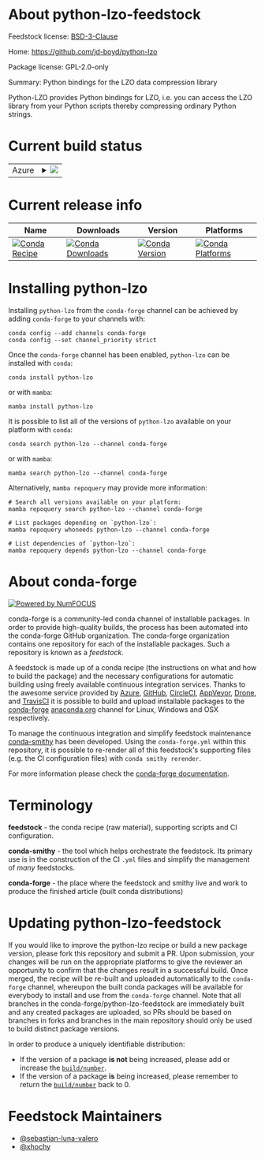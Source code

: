 About python-lzo-feedstock
==========================

Feedstock license: [BSD-3-Clause](https://github.com/conda-forge/python-lzo-feedstock/blob/main/LICENSE.txt)

Home: https://github.com/jd-boyd/python-lzo

Package license: GPL-2.0-only

Summary: Python bindings for the LZO data compression library

Python-LZO provides Python bindings for LZO, i.e. you can access
the LZO library from your Python scripts thereby compressing
ordinary Python strings.


Current build status
====================


<table>
    
  <tr>
    <td>Azure</td>
    <td>
      <details>
        <summary>
          <a href="https://dev.azure.com/conda-forge/feedstock-builds/_build/latest?definitionId=5137&branchName=main">
            <img src="https://dev.azure.com/conda-forge/feedstock-builds/_apis/build/status/python-lzo-feedstock?branchName=main">
          </a>
        </summary>
        <table>
          <thead><tr><th>Variant</th><th>Status</th></tr></thead>
          <tbody><tr>
              <td>linux_64_python3.10.____cpython</td>
              <td>
                <a href="https://dev.azure.com/conda-forge/feedstock-builds/_build/latest?definitionId=5137&branchName=main">
                  <img src="https://dev.azure.com/conda-forge/feedstock-builds/_apis/build/status/python-lzo-feedstock?branchName=main&jobName=linux&configuration=linux%20linux_64_python3.10.____cpython" alt="variant">
                </a>
              </td>
            </tr><tr>
              <td>linux_64_python3.11.____cpython</td>
              <td>
                <a href="https://dev.azure.com/conda-forge/feedstock-builds/_build/latest?definitionId=5137&branchName=main">
                  <img src="https://dev.azure.com/conda-forge/feedstock-builds/_apis/build/status/python-lzo-feedstock?branchName=main&jobName=linux&configuration=linux%20linux_64_python3.11.____cpython" alt="variant">
                </a>
              </td>
            </tr><tr>
              <td>linux_64_python3.12.____cpython</td>
              <td>
                <a href="https://dev.azure.com/conda-forge/feedstock-builds/_build/latest?definitionId=5137&branchName=main">
                  <img src="https://dev.azure.com/conda-forge/feedstock-builds/_apis/build/status/python-lzo-feedstock?branchName=main&jobName=linux&configuration=linux%20linux_64_python3.12.____cpython" alt="variant">
                </a>
              </td>
            </tr><tr>
              <td>linux_64_python3.13.____cp313</td>
              <td>
                <a href="https://dev.azure.com/conda-forge/feedstock-builds/_build/latest?definitionId=5137&branchName=main">
                  <img src="https://dev.azure.com/conda-forge/feedstock-builds/_apis/build/status/python-lzo-feedstock?branchName=main&jobName=linux&configuration=linux%20linux_64_python3.13.____cp313" alt="variant">
                </a>
              </td>
            </tr><tr>
              <td>linux_64_python3.9.____cpython</td>
              <td>
                <a href="https://dev.azure.com/conda-forge/feedstock-builds/_build/latest?definitionId=5137&branchName=main">
                  <img src="https://dev.azure.com/conda-forge/feedstock-builds/_apis/build/status/python-lzo-feedstock?branchName=main&jobName=linux&configuration=linux%20linux_64_python3.9.____cpython" alt="variant">
                </a>
              </td>
            </tr><tr>
              <td>osx_64_python3.10.____cpython</td>
              <td>
                <a href="https://dev.azure.com/conda-forge/feedstock-builds/_build/latest?definitionId=5137&branchName=main">
                  <img src="https://dev.azure.com/conda-forge/feedstock-builds/_apis/build/status/python-lzo-feedstock?branchName=main&jobName=osx&configuration=osx%20osx_64_python3.10.____cpython" alt="variant">
                </a>
              </td>
            </tr><tr>
              <td>osx_64_python3.11.____cpython</td>
              <td>
                <a href="https://dev.azure.com/conda-forge/feedstock-builds/_build/latest?definitionId=5137&branchName=main">
                  <img src="https://dev.azure.com/conda-forge/feedstock-builds/_apis/build/status/python-lzo-feedstock?branchName=main&jobName=osx&configuration=osx%20osx_64_python3.11.____cpython" alt="variant">
                </a>
              </td>
            </tr><tr>
              <td>osx_64_python3.12.____cpython</td>
              <td>
                <a href="https://dev.azure.com/conda-forge/feedstock-builds/_build/latest?definitionId=5137&branchName=main">
                  <img src="https://dev.azure.com/conda-forge/feedstock-builds/_apis/build/status/python-lzo-feedstock?branchName=main&jobName=osx&configuration=osx%20osx_64_python3.12.____cpython" alt="variant">
                </a>
              </td>
            </tr><tr>
              <td>osx_64_python3.13.____cp313</td>
              <td>
                <a href="https://dev.azure.com/conda-forge/feedstock-builds/_build/latest?definitionId=5137&branchName=main">
                  <img src="https://dev.azure.com/conda-forge/feedstock-builds/_apis/build/status/python-lzo-feedstock?branchName=main&jobName=osx&configuration=osx%20osx_64_python3.13.____cp313" alt="variant">
                </a>
              </td>
            </tr><tr>
              <td>osx_64_python3.9.____cpython</td>
              <td>
                <a href="https://dev.azure.com/conda-forge/feedstock-builds/_build/latest?definitionId=5137&branchName=main">
                  <img src="https://dev.azure.com/conda-forge/feedstock-builds/_apis/build/status/python-lzo-feedstock?branchName=main&jobName=osx&configuration=osx%20osx_64_python3.9.____cpython" alt="variant">
                </a>
              </td>
            </tr>
          </tbody>
        </table>
      </details>
    </td>
  </tr>
</table>

Current release info
====================

| Name | Downloads | Version | Platforms |
| --- | --- | --- | --- |
| [![Conda Recipe](https://img.shields.io/badge/recipe-python--lzo-green.svg)](https://anaconda.org/conda-forge/python-lzo) | [![Conda Downloads](https://img.shields.io/conda/dn/conda-forge/python-lzo.svg)](https://anaconda.org/conda-forge/python-lzo) | [![Conda Version](https://img.shields.io/conda/vn/conda-forge/python-lzo.svg)](https://anaconda.org/conda-forge/python-lzo) | [![Conda Platforms](https://img.shields.io/conda/pn/conda-forge/python-lzo.svg)](https://anaconda.org/conda-forge/python-lzo) |

Installing python-lzo
=====================

Installing `python-lzo` from the `conda-forge` channel can be achieved by adding `conda-forge` to your channels with:

```
conda config --add channels conda-forge
conda config --set channel_priority strict
```

Once the `conda-forge` channel has been enabled, `python-lzo` can be installed with `conda`:

```
conda install python-lzo
```

or with `mamba`:

```
mamba install python-lzo
```

It is possible to list all of the versions of `python-lzo` available on your platform with `conda`:

```
conda search python-lzo --channel conda-forge
```

or with `mamba`:

```
mamba search python-lzo --channel conda-forge
```

Alternatively, `mamba repoquery` may provide more information:

```
# Search all versions available on your platform:
mamba repoquery search python-lzo --channel conda-forge

# List packages depending on `python-lzo`:
mamba repoquery whoneeds python-lzo --channel conda-forge

# List dependencies of `python-lzo`:
mamba repoquery depends python-lzo --channel conda-forge
```


About conda-forge
=================

[![Powered by
NumFOCUS](https://img.shields.io/badge/powered%20by-NumFOCUS-orange.svg?style=flat&colorA=E1523D&colorB=007D8A)](https://numfocus.org)

conda-forge is a community-led conda channel of installable packages.
In order to provide high-quality builds, the process has been automated into the
conda-forge GitHub organization. The conda-forge organization contains one repository
for each of the installable packages. Such a repository is known as a *feedstock*.

A feedstock is made up of a conda recipe (the instructions on what and how to build
the package) and the necessary configurations for automatic building using freely
available continuous integration services. Thanks to the awesome service provided by
[Azure](https://azure.microsoft.com/en-us/services/devops/), [GitHub](https://github.com/),
[CircleCI](https://circleci.com/), [AppVeyor](https://www.appveyor.com/),
[Drone](https://cloud.drone.io/welcome), and [TravisCI](https://travis-ci.com/)
it is possible to build and upload installable packages to the
[conda-forge](https://anaconda.org/conda-forge) [anaconda.org](https://anaconda.org/)
channel for Linux, Windows and OSX respectively.

To manage the continuous integration and simplify feedstock maintenance
[conda-smithy](https://github.com/conda-forge/conda-smithy) has been developed.
Using the ``conda-forge.yml`` within this repository, it is possible to re-render all of
this feedstock's supporting files (e.g. the CI configuration files) with ``conda smithy rerender``.

For more information please check the [conda-forge documentation](https://conda-forge.org/docs/).

Terminology
===========

**feedstock** - the conda recipe (raw material), supporting scripts and CI configuration.

**conda-smithy** - the tool which helps orchestrate the feedstock.
                   Its primary use is in the construction of the CI ``.yml`` files
                   and simplify the management of *many* feedstocks.

**conda-forge** - the place where the feedstock and smithy live and work to
                  produce the finished article (built conda distributions)


Updating python-lzo-feedstock
=============================

If you would like to improve the python-lzo recipe or build a new
package version, please fork this repository and submit a PR. Upon submission,
your changes will be run on the appropriate platforms to give the reviewer an
opportunity to confirm that the changes result in a successful build. Once
merged, the recipe will be re-built and uploaded automatically to the
`conda-forge` channel, whereupon the built conda packages will be available for
everybody to install and use from the `conda-forge` channel.
Note that all branches in the conda-forge/python-lzo-feedstock are
immediately built and any created packages are uploaded, so PRs should be based
on branches in forks and branches in the main repository should only be used to
build distinct package versions.

In order to produce a uniquely identifiable distribution:
 * If the version of a package **is not** being increased, please add or increase
   the [``build/number``](https://docs.conda.io/projects/conda-build/en/latest/resources/define-metadata.html#build-number-and-string).
 * If the version of a package **is** being increased, please remember to return
   the [``build/number``](https://docs.conda.io/projects/conda-build/en/latest/resources/define-metadata.html#build-number-and-string)
   back to 0.

Feedstock Maintainers
=====================

* [@sebastian-luna-valero](https://github.com/sebastian-luna-valero/)
* [@xhochy](https://github.com/xhochy/)

